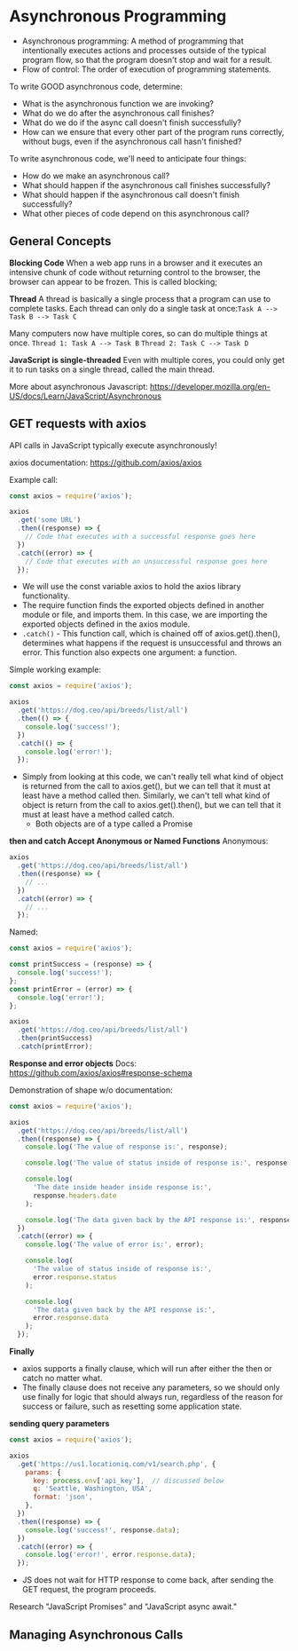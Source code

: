 # Asynchronous Programming
- Asynchronous programming: A method of programming that intentionally executes actions and processes outside of the typical program flow, so that the program doesn't stop and wait for a result.
- Flow of control: The order of execution of programming statements.

To write GOOD asynchronous code, determine:
- What is the asynchronous function we are invoking?
- What do we do after the asynchronous call finishes?
- What do we do if the async call doesn't finish successfully?
- How can we ensure that every other part of the program runs correctly, without bugs, even if the asynchronous call hasn't finished?

To write asynchronous code, we'll need to anticipate four things:
- How do we make an asynchronous call?
- What should happen if the asynchronous call finishes successfully?
- What should happen if the asynchronous call doesn't finish successfully?
- What other pieces of code depend on this asynchronous call?

## General Concepts

**Blocking Code**
When a web app runs in a browser and it executes an intensive chunk of code without returning control to the browser, the browser can appear to be frozen. This is called blocking;

**Thread**
A thread is basically a single process that a program can use to complete tasks. Each thread can only do a single task at once:`Task A --> Task B --> Task C`

Many computers now have multiple cores, so can do multiple things at once.
`Thread 1: Task A --> Task B`
`Thread 2: Task C --> Task D`

**JavaScript is single-threaded**
Even with multiple cores, you could only get it to run tasks on a single thread, called the main thread.

More about asynchronous Javascript: https://developer.mozilla.org/en-US/docs/Learn/JavaScript/Asynchronous

## GET requests with axios
API calls in JavaScript typically execute asynchronously!

axios documentation: https://github.com/axios/axios

Example call:
```javascript
const axios = require('axios');

axios
  .get('some URL')
  .then((response) => {
    // Code that executes with a successful response goes here
  })
  .catch((error) => {
    // Code that executes with an unsuccessful response goes here
  });
```
- We will use the const variable axios to hold the axios library functionality.
- The require function finds the exported objects defined in another module or file, and imports them. In this case, we are importing the exported objects defined in the axios module.
- `.catch()` - This function call, which is chained off of axios.get().then(), determines what happens if the request is unsuccessful and throws an error. This function also expects one argument: a function.

Simple working example:
```javascript
const axios = require('axios');

axios
  .get('https://dog.ceo/api/breeds/list/all')
  .then(() => {
    console.log('success!');
  })
  .catch(() => {
    console.log('error!');
  });
```
- Simply from looking at this code, we can't really tell what kind of object is returned from the call to axios.get(), but we can tell that it must at least have a method called then. Similarly, we can't tell what kind of object is return from the call to axios.get().then(), but we can tell that it must at least have a method called catch.
  - Both objects are of a type called a Promise

**then and catch Accept Anonymous or Named Functions**
Anonymous:
```javascript
axios
  .get('https://dog.ceo/api/breeds/list/all')
  .then((response) => {
    // ...
  })
  .catch((error) => {
    // ...
  });
```

Named:
```javascript
const axios = require('axios');

const printSuccess = (response) => {
  console.log('success!');
};
const printError = (error) => {
  console.log('error!');
};

axios
  .get('https://dog.ceo/api/breeds/list/all')
  .then(printSuccess)
  .catch(printError);
```

**Response and error objects**
Docs: https://github.com/axios/axios#response-schema

Demonstration of shape w/o documentation:
```javascript
const axios = require('axios');

axios
  .get('https://dog.ceo/api/breeds/list/all')
  .then((response) => {
    console.log('The value of response is:', response);

    console.log('The value of status inside of response is:', response.status);

    console.log(
      'The date inside header inside response is:',
      response.headers.date
    );

    console.log('The data given back by the API response is:', response.data);
  })
  .catch((error) => {
    console.log('The value of error is:', error);

    console.log(
      'The value of status inside of response is:',
      error.response.status
    );

    console.log(
      'The data given back by the API response is:',
      error.response.data
    );
  });
```
**Finally**
- axios supports a finally clause, which will run after either the then or catch no matter what.
- The finally clause does not receive any parameters, so we should only use finally for logic that should always run, regardless of the reason for success or failure, such as resetting some application state.

**sending query parameters**
```javascript
const axios = require('axios');

axios
  .get('https://us1.locationiq.com/v1/search.php', {
    params: {
      key: process.env['api_key'],  // discussed below
      q: 'Seattle, Washington, USA',
      format: 'json',
    },
  })
  .then((response) => {
    console.log('success!', response.data);
  })
  .catch((error) => {
    console.log('error!', error.response.data);
  });
```

- JS does not wait for HTTP response to come back, after sending the GET request, the program proceeds.

Research "JavaScript Promises" and "JavaScript async await."

## Managing Asynchronous Calls